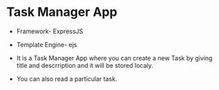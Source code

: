# Task Manager App
- Framework- ExpressJS
- Template Engine- ejs

- It is a Task Manager App where you can create a new Task by giving title and descrription and it will be stored localy.
- You can also read a particular task.